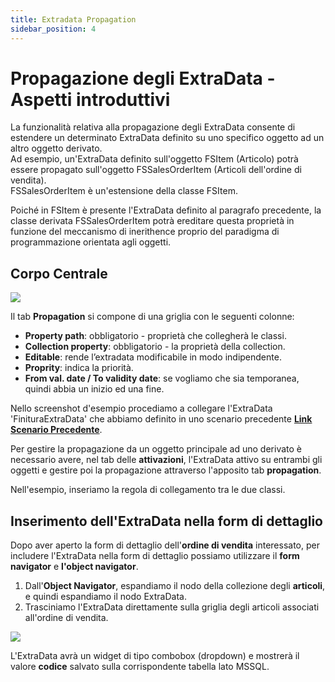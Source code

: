```yaml
---
title: Extradata Propagation
sidebar_position: 4
---
```


# Propagazione degli ExtraData - Aspetti introduttivi

La funzionalità relativa alla propagazione degli ExtraData consente di estendere un determinato ExtraData definito su uno specifico oggetto ad un altro oggetto derivato.  
Ad esempio, un'ExtraData definito sull'oggetto FSItem (Articolo) potrà essere propagato sull'oggetto FSSalesOrderItem (Articoli dell'ordine di vendita).  
FSSalesOrderItem è un'estensione della classe FSItem.  

Poiché in FSItem è presente l'ExtraData definito al paragrafo precedente, la classe derivata FSSalesOrderItem potrà ereditare questa proprietà in funzione del meccanismo di inerithence proprio del paradigma di programmazione orientata agli oggetti.   


## Corpo Centrale

![](/img/en-US/extradata/20250317090341.png)

Il tab **Propagation** si compone di una griglia con le seguenti colonne:  
* **Property path**: obbligatorio - proprietà che collegherà le classi.  
* **Collection property**: obbligatorio - la proprietà della collection.  
* **Editable**: rende l’extradata modificabile in modo indipendente.  
* **Proprity**: indica la priorità. 
* **From val.  date / To validity date**: se vogliamo che sia temporanea, quindi abbia un inizio ed una fine.  

Nello screenshot d'esempio procediamo a collegare l'ExtraData 'FinituraExtraData' che abbiamo definito in uno scenario precedente 
[**Link Scenario Precedente**](docs/configurations/utility/extra-data/extradata/new-extradata-datasource).  

Per gestire la propagazione da un oggetto principale ad uno derivato è necessario avere, nel tab delle **attivazioni**, l'ExtraData attivo su entrambi gli oggetti e gestire poi la propagazione attraverso l'apposito tab **propagation**.

Nell'esempio, inseriamo la regola di collegamento tra le due classi.  

## Inserimento dell'ExtraData nella form di dettaglio

Dopo aver aperto la form di dettaglio dell'**ordine di vendita** interessato, per includere l'ExtraData nella form di dettaglio possiamo utilizzare il **form navigator** e **l'object navigator**.  
1. Dall'**Object Navigator**, espandiamo il nodo della collezione degli **articoli**, e quindi espandiamo il nodo ExtraData.  
2. Trasciniamo l'ExtraData direttamente sulla griglia degli articoli associati all'ordine di vendita.   

![](/img/en-US/extradata/20250317101524.png)

L'ExtraData avrà un widget di tipo combobox (dropdown) e mostrerà il valore **codice** salvato sulla corrispondente tabella lato MSSQL.  













